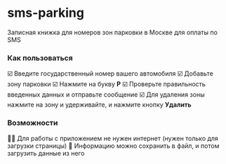 # sms-parking
Записная книжка для номеров зон парковки в Москве для оплаты по SMS

### Как пользоваться
☑️ Введите государственный номер вашего автомобиля
☑️ Добавьте зону парковки
☑️ Нажмите на букву **P**
☑️ Проверьте правильность введенных данных и отправьте сообщение
☑️ Для удаления зоны нажмите на зону и удерживайте, и нажмите кнопку **Удалить**

### Возможности
🙅‍♀ Для работы с приложением не нужен интернет (нужен только для загрузки страницы)
💾 Информацию можно сохранить в файл, и потом загрузить данные из него